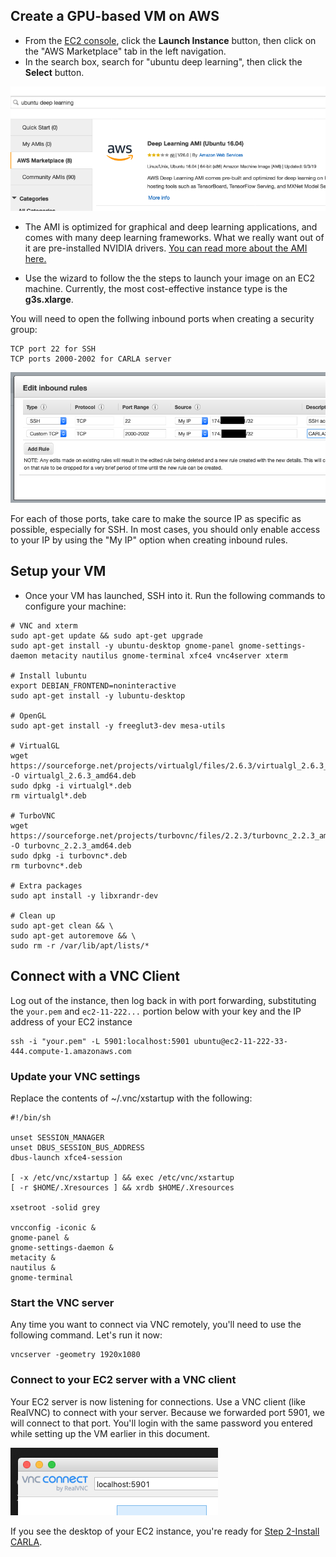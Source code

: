 ## Create a GPU-based VM on AWS

* From the [EC2 console](https://console.aws.amazon.com/ec2/v2/), click the **Launch Instance** button, then click on the "AWS Marketplace" tab in the left navigation.
* In the search box, search for "ubuntu deep learning", then click the **Select** button.

![marketplace](img/ami-aws-marketplace.png)

* The AMI is optimized for graphical and deep learning applications, and comes with many deep learning frameworks. What we really want out of it are pre-installed NVIDIA drivers. [You can read more about the AMI here.](https://aws.amazon.com/marketplace/pp/B077GCH38C?ref=cns_srchrow) 

* Use the wizard to follow the the steps to launch your image on an EC2 machine. Currently, the most cost-effective instance type is the __g3s.xlarge__. 

You will need to open the follwing inbound ports when creating a security group:

    TCP port 22 for SSH
    TCP ports 2000-2002 for CARLA server

![security-group](img/sg.png)

For each of those ports, take care to make the source IP as specific as possible, especially for SSH. In most cases, you should only enable access to your IP by using the "My IP" option when creating inbound rules.

## Setup your VM

* Once your VM has launched, SSH into it. Run the following commands to configure your machine:

```
# VNC and xterm
sudo apt-get update && sudo apt-get upgrade
sudo apt-get install -y ubuntu-desktop gnome-panel gnome-settings-daemon metacity nautilus gnome-terminal xfce4 vnc4server xterm

# Install lubuntu
export DEBIAN_FRONTEND=noninteractive
sudo apt-get install -y lubuntu-desktop

# OpenGL
sudo apt-get install -y freeglut3-dev mesa-utils

# VirtualGL
wget https://sourceforge.net/projects/virtualgl/files/2.6.3/virtualgl_2.6.3_amd64.deb/download -O virtualgl_2.6.3_amd64.deb
sudo dpkg -i virtualgl*.deb
rm virtualgl*.deb

# TurboVNC
wget https://sourceforge.net/projects/turbovnc/files/2.2.3/turbovnc_2.2.3_amd64.deb/download -O turbovnc_2.2.3_amd64.deb 
sudo dpkg -i turbovnc*.deb
rm turbovnc*.deb

# Extra packages
sudo apt install -y libxrandr-dev

# Clean up
sudo apt-get clean && \
sudo apt-get autoremove && \
sudo rm -r /var/lib/apt/lists/*
```

## Connect with a VNC Client

Log out of the instance, then log back in with port forwarding, substituting the `your.pem` and `ec2-11-222...` portion below with your key and the IP address of your EC2 instance

    ssh -i "your.pem" -L 5901:localhost:5901 ubuntu@ec2-11-222-33-444.compute-1.amazonaws.com

### Update your VNC settings

Replace the contents of ~/.vnc/xstartup with the following:

```
#!/bin/sh

unset SESSION_MANAGER
unset DBUS_SESSION_BUS_ADDRESS
dbus-launch xfce4-session

[ -x /etc/vnc/xstartup ] && exec /etc/vnc/xstartup
[ -r $HOME/.Xresources ] && xrdb $HOME/.Xresources

xsetroot -solid grey

vncconfig -iconic &
gnome-panel &
gnome-settings-daemon &
metacity &
nautilus &
gnome-terminal
```

### Start the VNC server

Any time you want to connect via VNC remotely, you'll need to use the following command. Let's run it now:

    vncserver -geometry 1920x1080

### Connect to your EC2 server with a VNC client

Your EC2 server is now listening for connections. Use a VNC client (like RealVNC) to connect with your server. Because we forwarded port 5901, we will connect to that port. You'll login with the same password you entered while setting up the VM earlier in this document.

![vnc](img/vnc.png)

If you see the desktop of your EC2 instance, you're ready for [Step 2-Install CARLA](Step2-CARLA.md).

